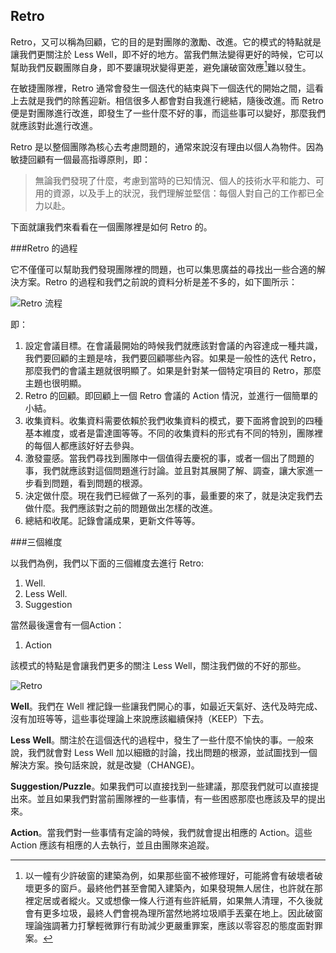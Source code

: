 Retro
---

Retro，又可以稱為回顧，它的目的是對團隊的激勵、改進。它的模式的特點就是讓我們更關注於 Less Well，即不好的地方。當我們無法變得更好的時候，它可以幫助我們反觀團隊自身，即不要讓現狀變得更差，避免讓破窗效應[^破窗]難以發生。

在敏捷團隊裡，Retro 通常會發生一個迭代的結束與下一個迭代的開始之間，這看上去就是我們的除舊迎新。相信很多人都會對自我進行總結，隨後改進。而 Retro 便是對團隊進行改進，即發生了一些什麼不好的事，而這些事可以變好，那麼我們就應該對此進行改進。

Retro 是以整個團隊為核心去考慮問題的，通常來說沒有理由以個人為物件。因為敏捷回顧有一個最高指導原則，即：

> 無論我們發現了什麼，考慮到當時的已知情況、個人的技術水平和能力、可用的資源，以及手上的狀況，我們理解並堅信：每個人對自己的工作都已全力以赴。

下面就讓我們來看看在一個團隊裡是如何 Retro 的。

###Retro 的過程

它不僅僅可以幫助我們發現團隊裡的問題，也可以集思廣益的尋找出一些合適的解決方案。Retro 的過程和我們之前說的資料分析是差不多的，如下圖所示：

![Retro 流程](assets/article/chapter8/retro-feature.jpg)

即：

1. 設定會議目標。在會議最開始的時候我們就應該對會議的內容達成一種共識，我們要回顧的主題是啥，我們要回顧哪些內容。如果是一般性的迭代 Retro，那麼我們的會議主題就很明顯了。如果是針對某一個特定項目的 Retro，那麼主題也很明顯。
2. Retro 的回顧。即回顧上一個 Retro 會議的 Action 情況，並進行一個簡單的小結。
3. 收集資料。收集資料需要依賴於我們收集資料的模式，要下面將會說到的四種基本維度，或者是雷達圖等等。不同的收集資料的形式有不同的特別，團隊裡的每個人都應該好好去參與。
4. 激發靈感。當我們尋找到團隊中一個值得去慶祝的事，或者一個出了問題的事，我們就應該對這個問題進行討論。並且對其展開了解、調查，讓大家進一步看到問題，看到問題的根源。
5. 決定做什麼。現在我們已經做了一系列的事，最重要的來了，就是決定我們去做什麼。我們應該對之前的問題做出怎樣的改進。
6. 總結和收尾。記錄會議成果，更新文件等等。

###三個維度

以我們為例，我們以下面的三個維度去進行 Retro:

1. Well.
2. Less Well.
3. Suggestion

當然最後還會有一個Action：

1. Action

該模式的特點是會讓我們更多的關注 Less Well，關注我們做的不好的那些。

![Retro](assets/article/chapter8/happy-retro.jpg)

**Well**。我們在 Well 裡記錄一些讓我們開心的事，如最近天氣好、迭代及時完成、沒有加班等等，這些事從理論上來說應該繼續保持（KEEP）下去。

**Less Well**。關注於在這個迭代的過程中，發生了一些什麼不愉快的事。一般來說，我們就會對 Less Well 加以細緻的討論，找出問題的根源，並試圖找到一個解決方案。換句話來說，就是改變（CHANGE)。

**Suggestion/Puzzle**。如果我們可以直接找到一些建議，那麼我們就可以直接提出來。並且如果我們對當前團隊裡的一些事情，有一些困惑那麼也應該及早的提出來。

**Action**。當我們對一些事情有定論的時候，我們就會提出相應的 Action。這些 Action 應該有相應的人去執行，並且由團隊來追蹤。

[^破窗]: 以一幢有少許破窗的建築為例，如果那些窗不被修理好，可能將會有破壞者破壞更多的窗戶。最終他們甚至會闖入建築內，如果發現無人居住，也許就在那裡定居或者縱火。又或想像一條人行道有些許紙屑，如果無人清理，不久後就會有更多垃圾，最終人們會視為理所當然地將垃圾順手丟棄在地上。因此破窗理論強調著力打擊輕微罪行有助減少更嚴重罪案，應該以零容忍的態度面對罪案。
